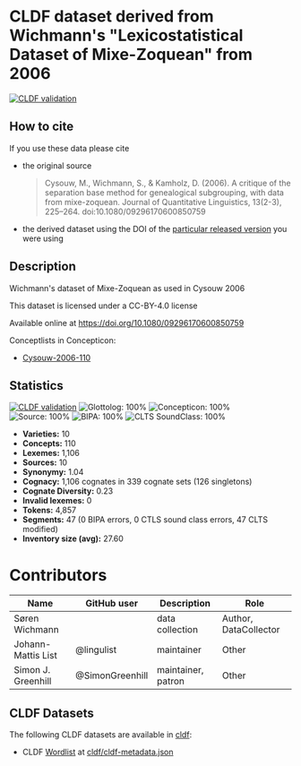 # CLDF dataset derived from Wichmann's "Lexicostatistical Dataset of Mixe-Zoquean" from 2006

[![CLDF validation](https://github.com/lexibank/wichmannmixezoquean/workflows/CLDF-validation/badge.svg)](https://github.com/lexibank/wichmannmixezoquean/actions?query=workflow%3ACLDF-validation)

## How to cite

If you use these data please cite
- the original source
  > Cysouw, M., Wichmann, S., & Kamholz, D. (2006). A critique of the separation base method for genealogical subgrouping, with data from mixe-zoquean. Journal of Quantitative Linguistics, 13(2-3), 225–264. doi:10.1080/09296170600850759
- the derived dataset using the DOI of the [particular released version](../../releases/) you were using

## Description


Wichmann's dataset of Mixe-Zoquean as used in Cysouw 2006

This dataset is licensed under a CC-BY-4.0 license

Available online at https://doi.org/10.1080/09296170600850759


Conceptlists in Concepticon:
- [Cysouw-2006-110](https://concepticon.clld.org/contributions/Cysouw-2006-110)
## Statistics


[![CLDF validation](https://github.com/lexibank/wichmannmixezoquean/workflows/CLDF-validation/badge.svg)](https://github.com/lexibank/wichmannmixezoquean/actions?query=workflow%3ACLDF-validation)
![Glottolog: 100%](https://img.shields.io/badge/Glottolog-100%25-brightgreen.svg "Glottolog: 100%")
![Concepticon: 100%](https://img.shields.io/badge/Concepticon-100%25-brightgreen.svg "Concepticon: 100%")
![Source: 100%](https://img.shields.io/badge/Source-100%25-brightgreen.svg "Source: 100%")
![BIPA: 100%](https://img.shields.io/badge/BIPA-100%25-brightgreen.svg "BIPA: 100%")
![CLTS SoundClass: 100%](https://img.shields.io/badge/CLTS%20SoundClass-100%25-brightgreen.svg "CLTS SoundClass: 100%")

- **Varieties:** 10
- **Concepts:** 110
- **Lexemes:** 1,106
- **Sources:** 10
- **Synonymy:** 1.04
- **Cognacy:** 1,106 cognates in 339 cognate sets (126 singletons)
- **Cognate Diversity:** 0.23
- **Invalid lexemes:** 0
- **Tokens:** 4,857
- **Segments:** 47 (0 BIPA errors, 0 CTLS sound class errors, 47 CLTS modified)
- **Inventory size (avg):** 27.60

# Contributors

Name | GitHub user | Description | Role
--- | --- | --- | ---
Søren Wichmann | | data collection | Author, DataCollector
Johann-Mattis List | @lingulist | maintainer | Other
Simon J. Greenhill | @SimonGreenhill | maintainer, patron | Other




## CLDF Datasets

The following CLDF datasets are available in [cldf](cldf):

- CLDF [Wordlist](https://github.com/cldf/cldf/tree/master/modules/Wordlist) at [cldf/cldf-metadata.json](cldf/cldf-metadata.json)